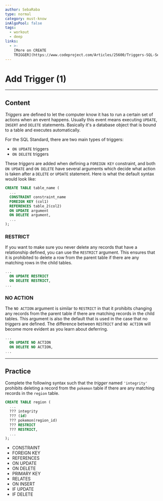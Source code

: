 ```yaml
---
author: SebaRaba
type: normal
category: must-know
inAlgoPool: false
tags:
  - workout
  - deep
links:
  - >-
    [More on CREATE
    TRIGGER](https://www.codeproject.com/Articles/25600/Triggers-SQL-Server){website}
---
```


# Add Trigger (1)


---

## Content

*Triggers* are defined to let the computer know it has to run a certain set of actions when an event happens. Usually this event means executing `UPDATE`, `INSERT` and `DELETE` statements. Basically it's a database object that is bound to a table and executes automatically. 

For the SQL Standard, there are two main types of triggers:

* `ON UPDATE` triggers
* `ON DELETE` triggers

These *triggers* are added when defining a `FOREIGN KEY` constraint, and both `ON UPDATE` and `ON DELETE` have several arguments which decide what action is taken after a `DELETE` or `UPDATE` statement. Here is what the default syntax would look like:

```sql
CREATE TABLE table_name (
  ...
  CONSTRAINT constraint_name 
  FOREIGN KEY (col1)
  REFERENCES table_2(col2)
  ON UPDATE argument
  ON DELETE argument,
  ...
);
```

### RESTRICT

If you want to make sure you never delete any records that have a relationship defined, you can use the `RESTRICT` argument. This ensures that it is prohibited to delete a row from the parent table if there are any matching rows in the child tables.

```sql
...
  ON UPDATE RESTRICT
  ON DELETE RESTRICT,
...
```

### NO ACTION

The `NO ACTION` argument is similar to `RESTRICT` in that it prohibits changing any records from the parent table if there are matching records in the child tables. This argument is also the default that is used in the case that no *triggers* are defined. The difference between `RESTRICT` and `NO ACTION` will become more evident as you learn about deferring.

```sql
...
  ON UPDATE NO ACTION
  ON DELETE NO ACTION,
...
```


---

## Practice

Complete the following syntax such that the *trigger* named `'integrity'` prohibits deleting a record from the `pokemon` table if there are any matching records in the `region` table.

```sql
CREATE TABLE region (
  ...
  ??? integrity
  ??? (id)
  ??? pokemon(region_id)
  ??? RESTRICT
  ??? RESTRICT,
  ...
);
```

* CONSTRAINT
* FOREIGN KEY
* REFERENCES
* ON UPDATE
* ON DELETE
* PRIMARY KEY
* RELATES
* ON INSERT
* IF UPDATE
* IF DELETE
